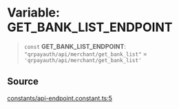 # Variable: GET\_BANK\_LIST\_ENDPOINT

> `const` **GET\_BANK\_LIST\_ENDPOINT**: `"qrpayauth/api/merchant/get_bank_list"` = `'qrpayauth/api/merchant/get_bank_list'`

## Source

[constants/api-endpoint.constant.ts:5](https://github.com/lehuygiang28/vnpay/blob/e5d2c2c4802c32c8fbad34e0595b2cfeb2281905/src/constants/api-endpoint.constant.ts#L5)
